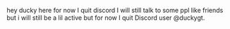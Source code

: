 hey ducky here
for now I quit discord
I will still talk to some ppl like friends
but i will still be a lil active
but for now I quit
Discord user @duckygt.
